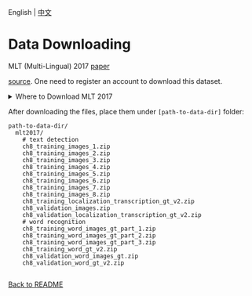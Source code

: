 English | [中文](../../cn/datasets/mlt2017_CN.md)

# Data Downloading

MLT (Multi-Lingual) 2017 [paper](https://ieeexplore.ieee.org/abstract/document/8270168)

[source](https://rrc.cvc.uab.es/?ch=8&com=introduction). One need to register an account to download this dataset.

<details>
  <summary>Where to Download MLT 2017</summary>

MLT 2017 dataset consists of two tasks. Task 1 is Text detection (Multi-Language Script) and Task 2 is Word Recognition.

### Text Detection(Multi-script)

The downloaded files for this task are ch8_training_images_x.zip(x from 1 to 8), ch8_validation_images.zip,ch8_training_localization_transcription_gt_v2.zip, and ch8_validation_localization_transcription_gt_v2.zip.


Training Set

The training set comprises 7,200 images (5.77 GB) and is split in 8 files.

[Training Set Images 1/8](https://rrc.cvc.uab.es/?com=downloads&action=download&ch=8&f=aHR0cHM6Ly9kYXRhc2V0cy5jdmMudWFiLmVzL3JyYy9jaDhfdHJhaW5pbmdfaW1hZ2VzXzEuemlw) (311 MB)

[Training Set Images 2/8](https://rrc.cvc.uab.es/?com=downloads&action=download&ch=8&f=aHR0cHM6Ly9kYXRhc2V0cy5jdmMudWFiLmVzL3JyYy9jaDhfdHJhaW5pbmdfaW1hZ2VzXzIuemlw) (467 MB)

[Training Set Images 3/8](https://rrc.cvc.uab.es/?com=downloads&action=download&ch=8&f=aHR0cHM6Ly9kYXRhc2V0cy5jdmMudWFiLmVzL3JyYy9jaDhfdHJhaW5pbmdfaW1hZ2VzXzMuemlw) (1.2 GB)

[Training Set Images 4/8](https://rrc.cvc.uab.es/?com=downloads&action=download&ch=8&f=aHR0cHM6Ly9kYXRhc2V0cy5jdmMudWFiLmVzL3JyYy9jaDhfdHJhaW5pbmdfaW1hZ2VzXzQuemlw) (1.2 GB)

[Training Set Images 5/8](https://rrc.cvc.uab.es/?com=downloads&action=download&ch=8&f=aHR0cHM6Ly9kYXRhc2V0cy5jdmMudWFiLmVzL3JyYy9jaDhfdHJhaW5pbmdfaW1hZ2VzXzUuemlw) (1 GB)

[Training Set Images 6/8](https://rrc.cvc.uab.es/?com=downloads&action=download&ch=8&f=aHR0cHM6Ly9kYXRhc2V0cy5jdmMudWFiLmVzL3JyYy9jaDhfdHJhaW5pbmdfaW1hZ2VzXzYuemlw) (1.01 GB)

[Training Set Images 7/8](https://rrc.cvc.uab.es/?com=downloads&action=download&ch=8&f=aHR0cHM6Ly9kYXRhc2V0cy5jdmMudWFiLmVzL3JyYy9jaDhfdHJhaW5pbmdfaW1hZ2VzXzcuemlw) (532 MB)

[Training Set Images 8/8](https://rrc.cvc.uab.es/?com=downloads&action=download&ch=8&f=aHR0cHM6Ly9kYXRhc2V0cy5jdmMudWFiLmVzL3JyYy9jaDhfdHJhaW5pbmdfaW1hZ2VzXzguemlw) (61.2 MB)

[Training Set Localisation, Script and Transcription Ground Truth](https://rrc.cvc.uab.es/?com=downloads&action=download&ch=8&f=aHR0cHM6Ly9kYXRhc2V0cy5jdmMudWFiLmVzL3JyYy9jaDhfdHJhaW5pbmdfbG9jYWxpemF0aW9uX3RyYW5zY3JpcHRpb25fZ3RfdjIuemlw)  -- 7,200 text files with word level localisation, script and transcription ground truth

Validation Set

[Validation Set Images (1.09 GB)](https://rrc.cvc.uab.es/?com=downloads&action=download&ch=8&f=aHR0cHM6Ly9ycmMuY3ZjLnVhYi5lcy8/Y29tPWRvd25sb2FkcyZhY3Rpb249ZG93bmxvYWQmZmlsZT1jaDhfdmFsaWRhdGlvbl9pbWFnZXMuemlw).- 1,800 images

[Validation Set Localisation, Script and Transcription Ground Truth](https://rrc.cvc.uab.es/?com=downloads&action=download&ch=8&f=aHR0cHM6Ly9kYXRhc2V0cy5jdmMudWFiLmVzL3JyYy9jaDhfdmFsaWRhdGlvbl9sb2NhbGl6YXRpb25fdHJhbnNjcmlwdGlvbl9ndF92Mi56aXA=) -- 1,800 text files with word level localisation, script and transcription ground truth

Test Set

No need to download.

### Word Identification

The downloaded files for this task are ch8_training_word_images_gt_part_x.zip (x from 1 to 3), ch8_validation_word_images_gt.zip, ch8_training_word_gt_v2.zip, and ch8_validation_word_gt_v2.zip.

Training Set

68,613 cut out word images (4.04 GB) corresponding to the axis oriented bounding boxes of the words are provided along with a single text file with the relative coordinates of the bounding shape within each word image. Script and transcription ground truth is provided in a single txt file.

[Training Set Word Images, along with Script Ground truth 1/3 (1.28 GB) words](https://rrc.cvc.uab.es/?com=downloads&action=download&ch=8&f=aHR0cHM6Ly9kYXRhc2V0cy5jdmMudWFiLmVzL3JyYy9jaDhfdHJhaW5pbmdfd29yZF9pbWFnZXNfZ3RfcGFydF8xLnppcA==) #1 - 23,000

[Training Set Word Images, along with Script Ground truth 2/3 (1.89 GB) words](https://rrc.cvc.uab.es/?com=downloads&action=download&ch=8&f=aHR0cHM6Ly9kYXRhc2V0cy5jdmMudWFiLmVzL3JyYy9jaDhfdHJhaW5pbmdfd29yZF9pbWFnZXNfZ3RfcGFydF8yLnppcA==) #23,001 - 46,000

[Training Set Word Images, along with Script Ground truth 3/3 (877 MB) words](https://rrc.cvc.uab.es/?com=downloads&action=download&ch=8&f=aHR0cHM6Ly9kYXRhc2V0cy5jdmMudWFiLmVzL3JyYy9jaDhfdHJhaW5pbmdfd29yZF9pbWFnZXNfZ3RfcGFydF8zLnppcA==) #46,001 - 68,613

[Script Groundtruth for word images of the training set](https://rrc.cvc.uab.es/?com=downloads&action=download&ch=8&f=aHR0cHM6Ly9kYXRhc2V0cy5jdmMudWFiLmVzL3JyYy9jaDhfdHJhaW5pbmdfd29yZF9ndF92Mi56aXA=)

Validation Set

[Validation Set Word Images, along with Script Ground truth](https://rrc.cvc.uab.es/?com=downloads&action=download&ch=8&f=aHR0cHM6Ly9ycmMuY3ZjLnVhYi5lcy9kb3dubG9hZHMvY2g4X3ZhbGlkYXRpb25fd29yZF9pbWFnZXNfZ3Quemlw) (869 MB).- 16,255 cut out word images corresponding to the axis oriented bounding boxes of the words are provided along with a single text file with the relative coordinates of the bounding shape within each word image. Script and transcription ground truth is provided in a single txt file.

[Script Groundtruth for word images of the validation set](https://rrc.cvc.uab.es/?com=downloads&action=download&ch=8&f=aHR0cHM6Ly9kYXRhc2V0cy5jdmMudWFiLmVzL3JyYy9jaDhfdmFsaWRhdGlvbl93b3JkX2d0X3YyLnppcA==)

</details>

After downloading the files, place them under `[path-to-data-dir]` folder:
```
path-to-data-dir/
  mlt2017/
    # text detection
    ch8_training_images_1.zip
    ch8_training_images_2.zip
    ch8_training_images_3.zip
    ch8_training_images_4.zip
    ch8_training_images_5.zip
    ch8_training_images_6.zip
    ch8_training_images_7.zip
    ch8_training_images_8.zip
    ch8_training_localization_transcription_gt_v2.zip
    ch8_validation_images.zip
    ch8_validation_localization_transcription_gt_v2.zip
    # word recognition
    ch8_training_word_images_gt_part_1.zip
    ch8_training_word_images_gt_part_2.zip
    ch8_training_word_images_gt_part_3.zip
    ch8_training_word_gt_v2.zip
    ch8_validation_word_images_gt.zip
    ch8_validation_word_gt_v2.zip
    
```

[Back to README](../../../tools/dataset_converters/README.md)